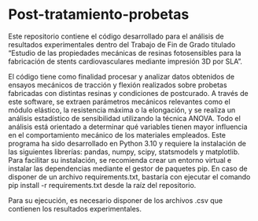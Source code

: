 # Post-tratamiento-probetas

Este repositorio contiene el código desarrollado para el análisis de resultados experimentales dentro del Trabajo de Fin de Grado titulado “Estudio de las propiedades mecánicas de resinas fotosensibles para la fabricación de stents cardiovasculares mediante impresión 3D por SLA”.

El código tiene como finalidad procesar y analizar datos obtenidos de ensayos mecánicos de tracción y flexión realizados sobre probetas fabricadas con distintas resinas y condiciones de postcurado. A través de este software, se extraen parámetros mecánicos relevantes como el módulo elástico, la resistencia máxima o la elongación, y se realiza un análisis estadístico de sensibilidad utilizando la técnica ANOVA. Todo el análisis está orientado a determinar qué variables tienen mayor influencia en el comportamiento mecánico de los materiales empleados. Este programa ha sido desarrollado en Python 3.10 y requiere la instalación de las siguientes librerías: pandas, numpy, scipy, statsmodels y matplotlib. Para facilitar su instalación, se recomienda crear un entorno virtual e instalar las dependencias mediante el gestor de paquetes pip. En caso de disponer de un archivo requirements.txt, bastaría con ejecutar el comando pip install -r requirements.txt desde la raíz del repositorio.

Para su ejecución, es necesario disponer de los archivos .csv que contienen los resultados experimentales.
